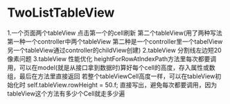 # TwoListTableView
1.一个页面两个tableView 点击第一个的cell刷新 第二个tableView(用了两种写法 第一种一个controller中两个tableView 第二种是一个controller里一个tabelView 另一个tableView通过controller的childView创建)   2.tableView 分割线左边短20像素问题   3.tableView 性能优化 heightForRowAtIndexPath方法里每次都要调用，可以在model(就是从接口拿到数据时)算好每个cell的高度，存入属性或数组，最后在方法里直接返回   若整个tableViewCell高度一样，可以在tableView初始化时 self.tableView.rowHeight = 50.f;  直接写出，避免每次都要调用，因为tableView这个方法有多少个Cell就走多少遍
